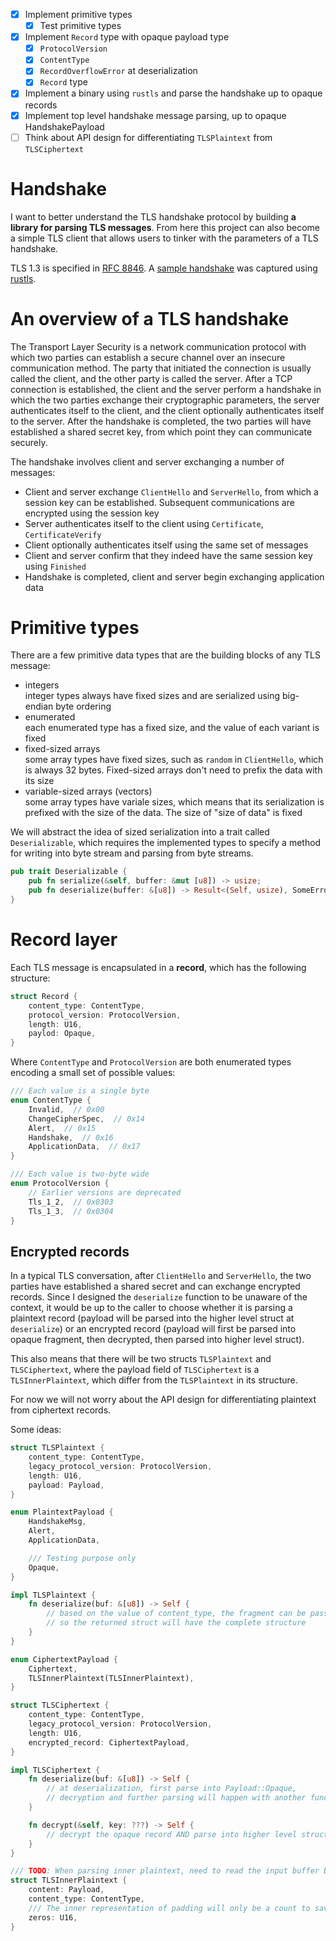 - [x] Implement primitive types
    - [x] Test primitive types
- [x] Implement `Record` type with opaque payload type
    - [x] `ProtocolVersion`
    - [x] `ContentType`
    - [x] `RecordOverflowError` at deserialization
    - [x] `Record` type
- [x] Implement a binary using `rustls` and parse the handshake up to opaque records
- [x] Implement top level handshake message parsing, up to opaque HandshakePayload
- [ ] Think about API design for differentiating `TLSPlaintext` from `TLSCiphertext`

# Handshake
I want to better understand the TLS handshake protocol by building **a library for parsing TLS messages**. From here this project can also become a simple TLS client that allows users to tinker with the parameters of a TLS handshake.

TLS 1.3 is specified in [RFC 8846](https://datatracker.ietf.org/doc/html/rfc8446). A [sample handshake](./sample-handshake.md) was captured using [rustls](https://github.com/rustls/rustls).


# An overview of a TLS handshake
The Transport Layer Security is a network communication protocol with which two parties can establish a secure channel over an insecure communication method. The party that initiated the connection is usually called the client, and the other party is called the server. After a TCP connection is established, the client and the server perform a handshake in which the two parties exchange their cryptographic parameters, the server authenticates itself to the client, and the client optionally authenticates itself to the server. After the handshake is completed, the two parties will have established a shared secret key, from which point they can communicate securely.

The handshake involves client and server exchanging a number of messages:

- Client and server exchange `ClientHello` and `ServerHello`, from which a session key can be established. Subsequent communications are encrypted using the session key
- Server authenticates itself to the client using `Certificate`, `CertificateVerify`
- Client optionally authenticates itself using the same set of messages
- Client and server confirm that they indeed have the same session key using `Finished`
- Handshake is completed, client and server begin exchanging application data

# Primitive types
There are a few primitive data types that are the building blocks of any TLS message:

- integers  
integer types always have fixed sizes and are serialized using big-endian byte ordering
- enumerated  
each enumerated type has a fixed size, and the value of each variant is fixed
- fixed-sized arrays  
some array types have fixed sizes, such as `random` in `ClientHello`, which is always 32 bytes. Fixed-sized arrays don't need to prefix the data with its size
- variable-sized arrays (vectors)  
some array types have variale sizes, which means that its serialization is prefixed with the size of the data. The size of "size of data" is fixed

We will abstract the idea of sized serialization into a trait called `Deserializable`, which requires the implemented types to specify a method for writing into byte stream and parsing from byte streams.

```rust
pub trait Deserializable {
    pub fn serialize(&self, buffer: &mut [u8]) -> usize;
    pub fn deserialize(buffer: &[u8]) -> Result<(Self, usize), SomeErrorType>;
}
```

# Record layer
Each TLS message is encapsulated in a **record**, which has the following structure:

```rust
struct Record {
    content_type: ContentType,
    protocol_version: ProtocolVersion,
    length: U16,
    paylod: Opaque,
}
```

Where `ContentType` and `ProtocolVersion` are both enumerated types encoding a small set of possible values:

```rust
/// Each value is a single byte
enum ContentType {
    Invalid,  // 0x00
    ChangeCipherSpec,  // 0x14
    Alert,  // 0x15
    Handshake,  // 0x16
    ApplicationData,  // 0x17
}

/// Each value is two-byte wide
enum ProtocolVersion {
    // Earlier versions are deprecated
    Tls_1_2,  // 0x0303
    Tls_1_3,  // 0x0304
}
```

## Encrypted records
In a typical TLS conversation, after `ClientHello` and `ServerHello`, the two parties have established a shared secret and can exchange encrypted records. Since I designed the `deserialize` function to be unaware of the context, it would be up to the caller to choose whether it is parsing a plaintext record (payload will be parsed into the higher level struct at `deserialize`) or an encrypted record (payload will first be parsed into opaque fragment, then decrypted, then parsed into higher level struct).  

This also means that there will be two structs `TLSPlaintext` and `TLSCiphertext`, where the payload field of `TLSCiphertext` is a `TLSInnerPlaintext`, which differ from the `TLSPlaintext` in its structure.

For now we will not worry about the API design for differentiating plaintext from ciphertext records.

Some ideas:

```rust
struct TLSPlaintext {
    content_type: ContentType,
    legacy_protocol_version: ProtocolVersion,
    length: U16,
    payload: Payload,
}

enum PlaintextPayload {
    HandshakeMsg,
    Alert,
    ApplicationData,

    /// Testing purpose only
    Opaque,
}

impl TLSPlaintext {
    fn deserialize(buf: &[u8]) -> Self {
        // based on the value of content_type, the fragment can be passed into higher level struct parsing
        // so the returned struct will have the complete structure
    }
}

enum CiphertextPayload {
    Ciphertext,
    TLSInnerPlaintext(TLSInnerPlaintext),
}

struct TLSCiphertext {
    content_type: ContentType,
    legacy_protocol_version: ProtocolVersion,
    length: U16,
    encrypted_record: CiphertextPayload,
}

impl TLSCiphertext {
    fn deserialize(buf: &[u8]) -> Self {
        // at deserialization, first parse into Payload::Opaque,
        // decryption and further parsing will happen with another function call
    }

    fn decrypt(&self, key: ???) -> Self {
        // decrypt the opaque record AND parse into higher level structs
    }
}

/// TODO: When parsing inner plaintext, need to read the input buffer backwards until reaching a byte that contains valid content_type encoding
struct TLSInnerPlaintext {
    content: Payload,
    content_type: ContentType,
    /// The inner representation of padding will only be a count to save memory
    zeros: U16,
}
```
